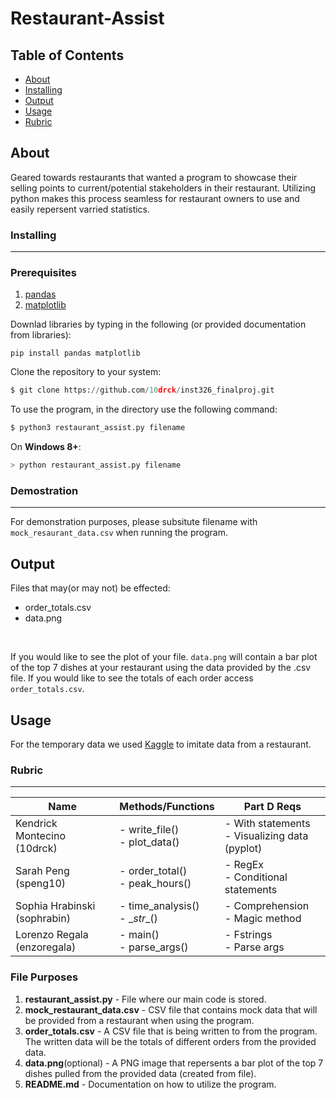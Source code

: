 # Restaurant-Assist
## Table of Contents

+ [About](#about)
+ [Installing](#installing)
+ [Output](#output)
+ [Usage](#usage)
+ [Rubric](#rubric)

## About <a name = "about"></a>
Geared towards restaurants that wanted a program to showcase their selling points to current/potential stakeholders in their restaurant. Utilizing python makes this process seamless for restaurant owners to use and easily repersent varried statistics.




### Installing
--------------
### Prerequisites

1. [pandas](https://pandas.pydata.org/)
1. [matplotlib](https://matplotlib.org/)

Downlad libraries by typing in the following (or provided documentation from libraries):
``` python3
pip install pandas matplotlib
```

Clone the repository to your system:

``` python
$ git clone https://github.com/10drck/inst326_finalproj.git
```

To use the program, in the directory use the following command:

``` python
$ python3 restaurant_assist.py filename
```
On **Windows 8+**:
``` python
> python restaurant_assist.py filename
```

### Demostration
-----
For demonstration purposes, please subsitute filename with ` mock_resaurant_data.csv ` when running the program.

## Output

Files that may(or may not) be effected:
 - order_totals.csv
 - data.png
 <br>

If you would like to see the plot of your file. `data.png` will contain a bar plot of the top 7 dishes at your restaurant using the data provided by the .csv file. If you would like to see the totals of each order access ` order_totals.csv `.

 


## Usage <a name = "usage"></a>


For the temporary data we used [Kaggle](https://www.kaggle.com/datasets/henslersoftware/19560-indian-takeaway-orders) to imitate data from a restaurant.




### Rubric
----------------


| Name  | Methods/Functions  | Part D Reqs  | 
|---|---|---|
| Kendrick Montecino (10drck)  | - write_file() <br> - plot_data()  | - With statements <br> - Visualizing data (pyplot)   | 
| Sarah Peng (speng10) |- order_total() <br> - peak_hours()   | - RegEx <br> - Conditional statements  |
|Sophia Hrabinski  (sophrabin) |- time_analysis() <br> - \__str__()   | - Comprehension <br> - Magic method   |
|Lorenzo Regala (enzoregala)  |- main() <br> - parse_args()   | - Fstrings <br> - Parse args |  
### File Purposes
 1. __restaurant_assist.py__ - File where our main code is stored.
 2. __mock_restaurant_data.csv__ - CSV file that contains mock data that will be provided from a restaurant when using the program.
 3. __order_totals.csv__ - A CSV file that is being written to from the program. The written data will be the totals of different orders from the provided data.
 4. __data.png__(optional) - A PNG image that repersents a bar plot of the top 7 dishes pulled from the provided data (created from file).
 5. __README.md__ - Documentation on how to utilize the program.
 
